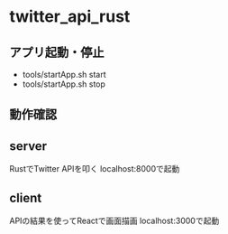 # twitter_api_rust

## アプリ起動・停止
- tools/startApp.sh start
- tools/startApp.sh stop

## 動作確認

## server
RustでTwitter APIを叩く
localhost:8000で起動

## client
APIの結果を使ってReactで画面描画
localhost:3000で起動

